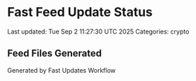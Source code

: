 # Fast Feed Update Status
Last updated: Tue Sep  2 11:27:30 UTC 2025
Categories: crypto

## Feed Files Generated

Generated by Fast Updates Workflow
